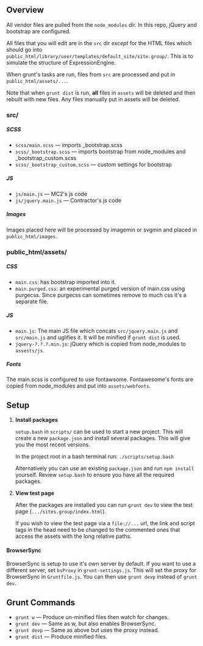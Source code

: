 
## Overview

All vendor files are pulled from the `node_modules` dir.  In this
repo, jQuery and bootstrap are configured.

All files that you will edit are in the `src` dir *except* for the HTML
files which should go into
`public_html/library/user/templates/default_site/site.group/`.  This
is to simulate the structure of ExpressionEngine.

When grunt's tasks are run, files from `src` are processed and put in
`public_html/assets/...`.

Note that when `grunt dist` is run, **all** files in `assets` will be
deleted and then rebuilt with new files.  Any files manually put in
assets will be deleted.

### src/

##### SCSS
- `scss/main.scss` &mdash;
  imports _bootstrap.scss
- `scss/_bootstrap.scss` &mdash;
  imports bootstrap from node_modules and _bootstrap_custom.scss
- `scss/_bootstrap_custom.scss` &mdash;
  custom settings for bootstrap

##### JS
- `js/main.js` &mdash;
  MC2's js code
- `js/jquery.main.js` &mdash;
  Contractor's js code

##### Images
Images placed here will be processed by imagemin or svgmin and placed
in `public_html/images`.

### public_html/assets/

##### CSS
- `main.css`: has bootstrap imported into it.
- `main.purged.css`: an experimental purged version of main.css using
  purgecss.  Since purgecss can sometimes remove to much css it's a
  separate file.

##### JS
- `main.js`: The main JS file which concats `src/jquery.main.js` and
  `src/main.js` and uglifies it.  It will be minified if `grunt dist`
  is used.
- `jquery-?.?.?.min.js`: jQuery which is copied from node_modules to
  `assests/js`.

##### Fonts
The main.scss is configured to use fontawsome.  Fontawesome's fonts
are copied from node_modules and put into `assets/webfonts`.


## Setup

1. **Install packages**

   `setup.bash` in `scripts/` can be used to start a new project.  This
   will create a new `package.json` and install several packages.  This
   will give you the most recent versions.

   In the project root in a bash terminal run:
   `./scripts/setup.bash`

   Alternatively you can use an existing `package.json` and run `npm
   install` yourself.  Review `setup.bash` to ensure you have all the
   required packages.

2. **View test page**

   After the packages are installed you can run `grunt dev` to view the
   test page (`.../sites.group/index.html`).

   If you wish to view the test page via a `file://...` url, the link
   and script tags in the head need to be changed to the commented
   ones that access the assets with the long relative paths.

#### BrowserSync

BrowserSync is setup to use it's own server by default.  If you want
to use a different server, set `bsProxy` in `grunt-settings.js`.  This
will set the proxy for BrowserSync in `Gruntfile.js`.  You can then use
`grunt devp` instead of `grunt dev`.

<!--
Note: If JS looks like it isn't reloading, I've found that going to the UI
url (http://localhost:3001) and toggling some settings makes it work.
-->

## Grunt Commands

- `grunt w` &mdash;
  Produce un-minified files then watch for changes.
- `grunt dev` &mdash;
  Same as w, but also enables BrowserSync.
- `grunt devp` &mdash;
  Same as above but uses the proxy instead.
- `grunt dist` &mdash;
   Produce minified files.
